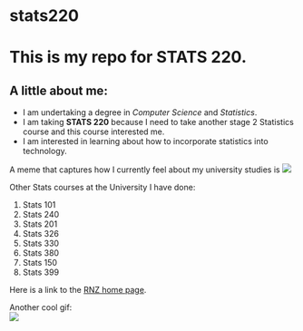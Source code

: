 # stats220

<h1>This is my repo for STATS 220.</h1>

<h2>A little about me:</h2>
<ul>
  <li>I am undertaking a degree in <i>Computer Science</i> and <i>Statistics</i>.</li>
  <li>I am taking <b>STATS 220</b> because I need to take another stage 2 Statistics course and this course interested me.</li>
  <li>I am interested in learning about how to incorporate statistics into technology.</li>
</ul>

A meme that captures how I currently feel about my university studies is ![](https://c.tenor.com/8druEACXtX8AAAAd/tenor.gif)

<p>Other Stats courses at the University I have done:</p>
<ol>
  <li>Stats 101</li>
  <li>Stats 240</li>
  <li>Stats 201</li>
  <li>Stats 326</li>
  <li>Stats 330</li>
  <li>Stats 380</li>
  <li>Stats 150</li>
  <li>Stats 399</li>
</ol>

Here is a link to the [RNZ home page](https://www.rnz.co.nz/).

Another cool gif: <br> ![](https://www.icegif.com/wp-content/uploads/2022/12/icegif-81.gif)
